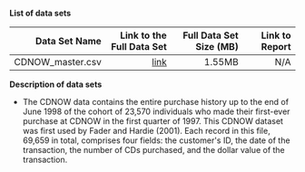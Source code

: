 **List of data sets** 

|  Data Set Name | Link to the Full Data Set   | Full Data Set Size (MB)  | Link to Report |
| ---:| ---: | ---: | ---: |
| CDNOW_master.csv | [link](https://github.com/ZhouFang928/sql-server-samples/blob/master/samples/features/r-services/Retail%20Precision%20Marketing/Data/CDNOW_master.csv) | 1.55MB | N/A|

**Description of data sets**

* The CDNOW data contains the entire purchase history up to the end of June 1998 of the cohort of 23,570 individuals who made their first-ever purchase at CDNOW in the first quarter of 1997. This CDNOW dataset was first used by Fader and Hardie (2001). Each record in this file, 69,659 in total, comprises four fields: the customer's ID, the date of the transaction, the number of CDs purchased, and the dollar value of the transaction.


